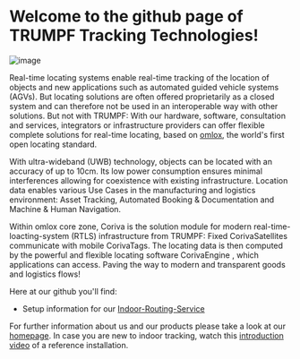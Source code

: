 # Welcome to the github page of TRUMPF Tracking Technologies!
![image](https://github.com/SimonTestTTT/.github/assets/145685637/97e485db-faf2-4c5f-ac8d-03fa45b8e0b1)

Real-time locating systems enable real-time tracking of the location of objects and new applications such as automated guided vehicle systems (AGVs). But locating solutions are often offered proprietarily as a closed system and can therefore not be used in an interoperable way with other solutions. But not with TRUMPF: With our hardware, software, consultation and services, integrators or infrastructure providers can offer flexible complete solutions for real-time locating, based on <a href="https://www.omlox.com" target="_blank">omlox</a>, the world's first open locating standard. 

With ultra-wideband (UWB) technology, objects can be located with an accuracy of up to 10cm. Its low power consumption ensures minimal interferences allowing for coexistence with existing infrastructure. Location data enables various Use Cases in the manufacturing and logistics environment: Asset Tracking, Automated Booking & Documentation and Machine & Human Navigation.

Within omlox core zone, Coriva is the solution module for modern real-time-loacting-system (RTLS) infrastructure from TRUMPF: Fixed CorivaSatellites communicate with mobile CorivaTags. The locating data is then computed by the powerful and flexible locating software CorivaEngine , which applications can access. Paving the way to modern and transparent goods and logistics flows!

Here at our github you'll find:
<ul>
<li>Setup information for our <a href="https://github.com/SimonTestTTT/indoor-routing-service" target="_blank">Indoor-Routing-Service</a></li>
</ul>

For further information about us and our products please take a look at our <a href="https://www.trumpf.com/en_GB/products/real-time-localisation/" target="_blank">homepage</a>. 
In case you are new to indoor tracking, watch this <a href="https://www.youtube.com/watch?v=Nf7ij-APoqE" target="_blank">introduction video</a> of a reference installation. 



